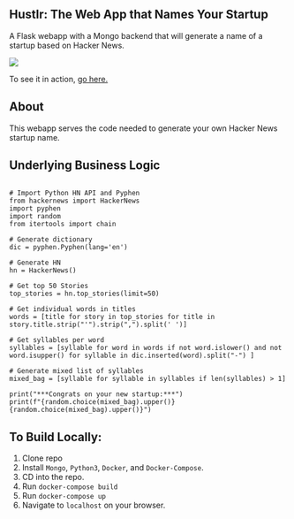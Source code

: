 ## Hustlr: The Web App that Names Your Startup

A Flask webapp with a Mongo backend that will generate a name of a startup based on Hacker News.

![](https://raw.githubusercontent.com/veekaybee/hustlr/master/static/startup2.png)

To see it in action, [go here.](http://hackurname.com/) 

## About

This webapp serves the code needed to generate your own Hacker News startup name.

## Underlying Business Logic

```{python}

# Import Python HN API and Pyphen
from hackernews import HackerNews
import pyphen
import random
from itertools import chain

# Generate dictionary
dic = pyphen.Pyphen(lang='en')

# Generate HN
hn = HackerNews()

# Get top 50 Stories
top_stories = hn.top_stories(limit=50)

# Get individual words in titles
words = [title for story in top_stories for title in story.title.strip("'").strip(",").split(' ')]

# Get syllables per word
syllables = [syllable for word in words if not word.islower() and not word.isupper() for syllable in dic.inserted(word).split("-") ]

# Generate mixed list of syllables
mixed_bag = [syllable for syllable in syllables if len(syllables) > 1]

print("***Congrats on your new startup:***")
print(f"{random.choice(mixed_bag).upper()}{random.choice(mixed_bag).upper()}")

```

## To Build Locally:

1. Clone repo
2. Install `Mongo`, `Python3`, `Docker`, and `Docker-Compose`.
3. CD into the repo. 
4. Run `docker-compose build`
5. Run `docker-compose up`
6. Navigate to `localhost` on your browser. 
